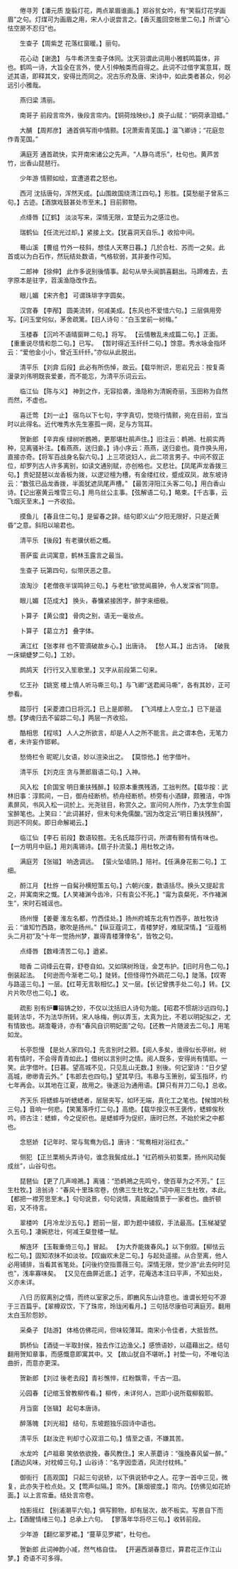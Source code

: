 <!-- { "loadSidebar": true } -->
　　倦寻芳【潘元质 旋翦灯花，两点翠眉谁画。】郑谷贫女吟，有“笑翦灯花学画眉”之句。灯煤可为画眉之用，宋人小说尝言之。【香灭羞回空帐里二句。】所谓“心怯空房不忍归”也。 

　　生查子【周紫芝 花落红窗暖。】丽句。 

　　花心动【谢逸】 与牛希济生查子体同。沈天羽谓此词用小雅鹤鸣篇体，非也。鹤鸣一诗，大旨全在言外，使人引伸触类而自得之。此词不过借字寓意耳，既述其语，即释其文，安得比而同之。况古乐府及唐、宋诗中，如此类者甚众，何必远引小雅哉。 

　　燕归梁 清丽。 

　　南哥子 前段言帘外，後段言帘内。【铜荷烛映纱。】庾子山赋：“铜荷承泪蜡。” 

　　大酺 【周邦彦】 通首俱写雨中情颢。【况萧索青芜国。】温飞卿诗；“花庭忽作青芜国。” 

　　满庭芳 通首疏快，实开南宋诸公之先声。“人静乌鸢乐”，杜句也。黄芦苦竹，出香山琵琶行。 

　　少年游 情颢如绘，宜遭道君之怒也。 

　　西河 沈括唐句，浑然天成。【山围故国绕清江四句。】形胜。【莫愁艇子曾系三句。】古迹。【酒旗戏鼓甚处市至末。】目前颢物。 

　　点绛唇【辽鹤】 淡淡写来，深情无限，宜楚云为之感泣也。 

　　瑞鹤仙 【任流光过却。】紧接上文。【犹喜洞天自乐。】收拾中间。 

　　蓦山溪 【曹组 竹外一枝斜，想佳人天寒日暮。】几於合杜、苏而一之矣。此首或以为白石作，然玩结处数语，气格软弱，其非姜作可知。 

　　二郎神 【徐伸】 此作多说别後情事。起句从举头闻鹊喜翻出。马蹄难去，去字原本是驻字，苕溪渔隐改作去。 

　　眼儿媚 【宋齐愈】 可谓珠琲字字圆矣。 

　　汉宫春 【李邴】 圆美流转，何减美成。【东风也不爱惜六句。】三层俱用旁写。【问玉堂何似，茅舍疏篱。【旧人诗句：“白玉堂前一树梅。” 

　　玉楼春 【沉吟不语晴窗畔二句。】将写。 【云情散乱未成篇二句。】正面。 【重重说尽情和怨二句。】已写。 【暂时得近玉纤纤二句。】馀意。秀水咏金指环云：“爱他金小小，曾近玉纤纤。”亦似从此脱出。 

　　清平乐 【刘弇 后段】此必有所伤悼，故云。【载华附识，思岩兄云：按复斋漫录刘伟明既丧爱姜，而不能忘，为清平乐词云云。 

　　临江仙 【陈与义】 神到之作，无容拾袭，渔隐称为清婉奇丽，玉田称为自然而然，不虚也。 

　　喜迁莺 【刘一止】 宿鸟以下七句，字字真切，觉晓行情颢，宛在目前，宜当时以此得名。近代唯秀水先生塞孤一阕，足与方驾耳。 

　　贺新郎 【辛弃疾 绿树听鶗鴂，更那堪杜鹃声住。】旧注云：鹈鴂、杜鹃实两种，见离骚补注。【看燕燕，送归妾。】诗小序云：燕燕，送归妾也。竟作换头用，直接亦奇。【将军百战身名裂六句。】上三项说妇人，此二项言男子。中间不叙正位，却罗列古人许多离别，如读文通别赋，亦创格也。又悲壮。【凤尾声龙香拨三句。】贵妃琵琶以龙香板为拨，以逻逤檀为槽，有金缕红纹，蹙成双凤，故东坡诗云：“数弦已品龙香拨，半面犹遮凤尾声槽。” 【最苦浔阳江头客二句。】用白香山诗。【记出塞黄云堆雪三句。】用乌丝公主事。【弦解语二句。】略束。【千古事，云飞烟灭至末。】一齐收拾。 

　　摸鱼儿 【春且住二句。】是留春之辞。结句即义山“夕阳无限好，只是近黄昏”之意。斜阳以喻君也。 

　　清平乐 【後段】有老骥伏枥之概。 

　　菩萨蛮 此词寓意，鹤林玉露言之最当。 

　　生查子 玩第四句，似带厌恶之意。 

　　浪淘沙 【老僧夜半误鸣钟三句。】与老杜“欲觉闻晨钟，令人发深省”同意。 

　　眼儿媚 【范成大】 换头，春慵紧接困字，醉字来细极。 

　　卜算子 【黄公度】 骨肉之别，语无一毫妆点。 

　　卜算子 【葛立方】 叠字体。 

　　满江红 【张孝祥 也不管滴破故乡心。】出唐诗。 【愁人耳。】出古诗。　【破我一床蝴蜨梦二句。】工妙。 

　　鹧鸪天 【行行又入笙歌里。】又字从前段第二句来。 

　　忆王孙 【姚宽 楼上情人听马嘶三句。】与飞卿“送君闻马嘶”，各有其妙，正可参看。 

　　踏莎行 【采菱渡口日将沉。】已上是即颢。 【飞鸿楼上人空立。】已下是遥想。【梦魂归去不留踪二句。】两层一齐收拾。 

　　酷相思 【程垓】 人人之所欲言，却是人人之所不能言。此之谓本色，无笔力者，未许妄作邯郸。 

　　愁倚栏令 昵昵儿女语，妙以渲染出之。 【莫惊他。】他字借叶。 

　　清平乐 【刘克庄 贪与萧郎眉语二句。】入神。 

　　风入松 【俞国宝 明日重扶残醉。】较原本重携残酒，工拙判然。【载华按：武林旧事：淳熙间，一日，御舟经断桥。桥舟经断桥。桥旁有小酒肆，颇雅洁，中饰素屏风，书风入松一词於上。光尧驻目，称赏久之。宣问何人所作，乃太学生俞国宝醉笔也。上笑曰：“此词甚好，但末句未免儒酸。”因为改定云“明日重扶残醉”，则迥不同矣。即日命解褐云。】 

　　临江仙 【李石 前段】数语较胜。无名氏踏莎行词，所谓有颢有情有味也。【一方明月中庭。】用刘禹锡诗。【扇子扑流萤。】用杜牧之诗。 

　　满庭芳 【张镃】 响逸调远。 【萤火坠墙阴。】陪衬。【任满身花影二句。】工细。 

　　酹江月 【杜斿 一自髯孙横短策五句。】六朝兴废，数语括尽。换头又提起言之，并寓南宋之慨。【人笑褚渊今齿冷，只有袁公不死。】“甯为袁粲死，不作褚渊生”，宋时石城谣也。 

　　扬州慢 【姜夔 淮左名都，竹西佳处。】扬州府城东北有竹西亭，故杜牧诗云：“谁知竹西路，歌吹是扬州。”【纵豆蔻词工，青楼梦好，难赋深情。】“豆蔻梢头二月初”及“十年一觉扬州梦，赢得青楼薄倖名”，皆牧之句。 

　　点绛唇 【数峰清苦二句。】遒紧。 

　　暗香 二词绛云在霄，舒卷自如。又如琪树玲珑，金芝布护。【旧时月色二句。】倒装起法。 【何逊而今渐老二句。】陡转。【但怪得竹外疏花二句。】陡落。【叹寄与路遥三句。】一层。【红萼无言耿相忆。】又一层。【长记曾携手处二句。】转。【又片片吹尽也二句。】收。 

　　疏影 别有炉■镕铸之妙，不仅以沈括旧人诗句为能。【昭君不惯胡沙远四句。】能转法华，不为法华所转。宋人咏梅，例以弄玉，太真为比，不若以明妃拟之，尤有情致也。胡澹菴诗，亦有“春风自识明妃面”之句。【还教一片随波去二句。】用笔如龙。 

　　长亭怨慢 【是处人家四句。】先言别时之颢。【阅人多矣，谁得似长亭树。树若有情时，不会得青青如此。】借树以言别时之情。阅人既多，安得尚有情耶。一笑。此字借叶。【日暮。望高城不见，只见乱山无数。】别後。何记室诗：“日夕望高城，缈缈青云外。”【韦郎去也四句。】望其早归。韦皋与玉箫别，留玉指环，约七年再会。以其地在江夏，故用之。後遂沿为通用语。【算只有并刀二句。】总收。 

　　齐天乐 将蟋蟀与听蟋蟋者，层层夹写，如环无端，真化工之笔也。【候馆吟秋三句。】音响一何悲。【笑篱落呼灯二句。】高绝。【载华按汉书王褒传，蟋蟀俟秋吟。师古注：蟋蟀，今之促织也。是蟋蟀呼为促织，唐时已然，不始於宋之中都也。 

　　念怒娇 【记年时、常与鸳鸯为侣。】唐诗：“鸳鸯相对浴红衣。” 

　　侧犯 【正兰栗梢头弄诗句，谁念我鬓成丝。】“红药梢头初茧栗，扬州风动鬓成丝”，山谷句也。 

　　琵琶仙 【更了几声啼鴂。】离骚：“恐鹈鴂之先鸣兮，使百草为之不芳。”【三生杜牧。】涪翁诗：“春风十里珠帘卷，仿佛三生杜牧之。”词中用三生杜牧，本此。【都把一襟芳思至末。】句句说景，句句说情，真能融情景于一家者也。曲折顿宕，又不待言。 

　　翠楼吟 【月冷龙沙五句。】题前一层，即为题中铺叙，手法最高。【玉梯凝望久五句。】凄婉悲壮，何减王粲登楼一赋。 

　　解连环 【玉鞍重倚三句。】冒起。 【为大乔能拨春风。】以下倒叙。【柳怯云松二句。】固知浓抹不如淡妆。【叹幽欢未足二句。】与起处遥接。从合至离，他人必用铺排，当看其省笔处。【问後约空指蔷薇三句。深情无限，觉少游“此去何时见也”，浅率寡味矣。 【又见在曲屏近底。】近字，花庵选本注曰平声，不知出处，义亦未详。 

　　八归 历叙离别之情，而终以室家之乐，即豳风东山诗意也。谁谓长短句不源于三百篇乎。【翠樽双饮，下了珠帘，玲珑闲看月。】三句括尽康伯可满庭芳。翻用太白玉阶怨妙。 

　　采桑子 【陆游】 体格仿佛花间，但味较薄耳。南宋小令佳者，大抵皆然。 

　　鹊桥仙 【酒徒一半取封侯，独去作江边渔父。】感愤语妙，以蕴藉出之。结句翻用贺知章事，而感慨意即寓其中。又 【故山犹自不堪听。】衬垫一句，不唯句法曲折，而意亦更深。 

　　贺新郎 【刘过 後老去段】青衫憔悴，红粉飘零，千古一泪。 

　　沁园春 【记绾玉曾教柳传看。】柳传，未详何人，岂即小说所载柳毅耶。 

　　月当窗 【张辑】 起句本唐诗。 

　　醉落魄 【刘光祖】 结句，东坡题独乐园诗中语也。 

　　清平乐 【赵汝迕 判却寸心双泪二句。】情至之语，不嫌其苦。 

　　水龙吟 【卢祖皋 笑依依欲挽，春风教住。】宋人荼蘑诗：“强挽春风留一醉。” 【酒边风味，对枕幛三句。】山谷诗：“名字因壶酒，风流付枕帏。” 

　　御街行 【高观国】 只起三句说轿，以下俱说轿中之人。花字一首中三见，微复，此亦失于检点处。又【莺声似隔。】帘外。【篆烟彼度。】帘内。【仿佛见如花娇面。】以上言帘垂。结处言帘卷。 

　　烛影摇红 【别浦潮平六旬。】俱写颢物，却有层次，故不板实。写景自下而上。【酒醒情绪三句。】总承上六句。 【寥落年华将尽三句。】收转前段。 

　　少年游 【翻忆翠罗裙。】“蔓草见罗裙”，杜句也。 

　　贺新郎 此词神韵小减，然气格自佳。 【开遍西湖春意烂，算君花正作江山梦。】奇语不可多得。 

